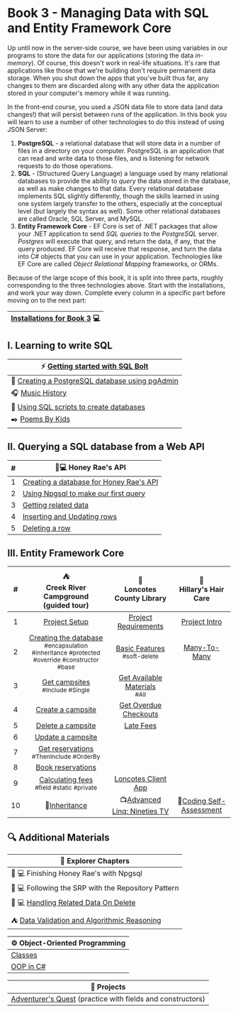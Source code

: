 # Book 3 - Managing Data with SQL and Entity Framework Core
Up until now in the server-side course, we have been using variables in our programs to store the data for our applications (storing the data _in-memory_). Of course, this doesn't work in real-life situations. It's rare that applications like those that we're building don't require permanent data storage. When you shut down the apps that you've built thus far, any changes to them are discarded along with any other data the application stored in your computer's memory while it was running. 

In the front-end course, you used a JSON data file to store data (and data changes!) that will persist between runs of the application. In this book you will learn to use a number of other technologies to do this instead of using JSON Server:
1. **PostgreSQL** - a relational database that will store data in a number of files in a directory on your computer.  PostgreSQL is an application that can read and write data to those files, and is listening for network requests to do those operations. 
1. **SQL** - (Structured Query Language) a language used by many relational databases to provide the ability to _query_ the data stored in the database, as well as make changes to that data. Every relational database implements SQL slightly differently, though the skills learned in using one system largely transfer to the others, especially at the conceptual level (but largely the syntax as well). Some other relational databases are called Oracle, SQL Server, and MySQL.
1. **Entity Framework Core** - EF Core is set of .NET packages that allow your .NET application to send _SQL queries_ to the _PostgreSQL_ server. _Postgres_ will execute that query, and return the data, if any, that the query produced. EF Core will receive that response, and turn the data into C# objects that you can use in your application. Technologies like EF Core are called _Object Relational Mapping_ frameworks, or ORMs. 

Because of the large scope of this book, it is split into three parts, roughly corresponding to the three technologies above. Start with the installations, and work your way down. Complete every column in a specific part before moving on to the next part:

|[Installations for Book 3](./chapters/book-3-installs.md) :computer: |
|--|

## I. Learning to write SQL

|:zap: [Getting started with SQL Bolt](https://sqlbolt.com/)|
|-|
|:elephant: [Creating a PostgreSQL database using pgAdmin](./chapters/music-history-setup.md)|
|:headphones: [Music History](./chapters/music-history-practice.md) |
|:page_with_curl: [Using SQL scripts to create databases](./chapters/poki-setup.md)|
|:black_nib: [Poems By Kids](./chapters/poki-practice.md)|

## II. Querying a SQL database from a Web API
| # |🍯💻 Honey Rae's API|
|-|-|
|1| [Creating a database for Honey Rae's API](./chapters/honey-rae-database.md) |
|2| [Using Npgsql to make our first query](./chapters/honey-res-npgsql.md) |
|3| [Getting related data](./chapters/honey-raes-related-data.md) |
|4| [Inserting and Updating rows](./chapters/honey-raes-create.md) |
|5| [Deleting a row](./chapters/honey-raes-delete.md) |
## III. Entity Framework Core
|#|:tent: <br> Creek River Campground <br> (guided tour) | :book: <br> Loncotes County Library | :haircut: <br> Hillary's Hair Care |
|:-:|:-:|:-:|:-:|
|1| [Project Setup](./chapters/creek-river-setup.md) |[Project Requirements](./chapters/loncotes-setup.md)|[Project Intro](./chapters/hillarys-project-requirements.md)|
|2| [Creating the database](./chapters/creek-river-db-context.md) <br><sub style="font-size: 0.85rem;">#encapsulation #inheritance #protected #override #constructor #base</sub>|[Basic Features](./chapters/loncotes-basic-features.md)<br><sub style="font-size: 0.85rem;">#soft-delete</sub>|[Many-To-Many](./chapters/hillarys-inferred-many-to-many.md)|
|3| [Get campsites](./chapters/creek-river-get-campsites.md) <br><sub style="font-size: 0.85rem;">#Include #Single</sub>|[Get Available Materials](./chapters/loncotes-get-available-materials.md)<br><sub style="font-size: 0.85rem;">#All</sub>||
|4| [Create a campsite](./chapters/creek-river-create-campsite.md) |[Get Overdue Checkouts](./chapters/loncontes-overdue-checkouts.md)||
|5| [Delete a campsite](./chapters/creek-river-delete-campsite.md) |[Late Fees](./chapters/loncontes-calculate-fees.md)||
|6| [Update a campsite](./chapters/creek-river-campsite-update.md) |||
|7| [Get reservations](./chapters/creek-river-get-reservations.md) <br><sub style="font-size: 0.85rem;">#ThenInclude #OrderBy </sub>|||
|8| [Book reservations](./chapters/creek-river-book-reservation.md) |||
|9| [Calculating fees](./chapters/creek-river-calculated.md) <br><sub style="font-size: 0.85rem;">#field #static #private</sub>|[Loncotes Client App](./chapters/loncotes-client.md)||
|10|:car:[Inheritance](https://github.com/nashville-software-school/bangazon-inc/blob/server-side-curriculum/book-1-orientation/chapters/INHERITANCE_INTRO.md)|:tv:[Advanced Linq: Nineties TV](https://github.com/nashville-software-school/bangazon-inc/blob/server-side-curriculum/book-1-orientation/chapters/LINQ_INTRO.md)|:convenience_store:[Coding Self-Assessment](./chapters/book-3-coding-assessment.md)|

## 🔍 Additional Materials
|:compass: Explorer Chapters|
|-|
|🍯 💻 Finishing Honey Rae's with Npgsql |
|🍯 💻 Following the SRP with the Repository Pattern |
|🍯 💻 [Handling Related Data On Delete](./chapters/honey-raes-cascade-delete.md) |
|:tent: [Data Validation and Algorithmic Reasoning](./chapters/creek-river-reservation-validation.md) |


|:gear: Object-Oriented Programming |
|-|
| [Classes](https://learn.microsoft.com/en-us/dotnet/csharp/fundamentals/tutorials/classes) |
|[OOP in C#](https://learn.microsoft.com/en-us/dotnet/csharp/fundamentals/tutorials/oop) |

|:test_tube: Projects|
|-|
|[Adventurer's Quest](https://github.com/nashville-software-school/bangazon-inc/blob/server-side-curriculum/book-1-orientation/chapters/QUEST.md) (practice with fields and constructors)|
